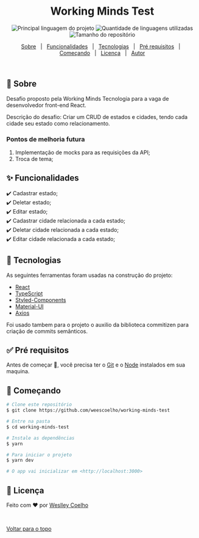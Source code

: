 <h1 align="center">Working Minds Test</h1>

<p align="center">
  <img alt="Principal linguagem do projeto" src="https://img.shields.io/github/languages/top/weescoelho/working-minds-test?color=56BEB8">

  <img alt="Quantidade de linguagens utilizadas" src="https://img.shields.io/github/languages/count/weescoelho/working-minds-test?color=56BEB8">

  <img alt="Tamanho do repositório" src="https://img.shields.io/github/repo-size/weescoelho/working-minds-test?color=56BEB8">

</p>

<p align="center">
  <a href="#dart-sobre">Sobre</a> &#xa0; | &#xa0; 
  <a href="#sparkles-funcionalidades">Funcionalidades</a> &#xa0; | &#xa0;
  <a href="#rocket-tecnologias">Tecnologias</a> &#xa0; | &#xa0;
  <a href="#white_check_mark-pré-requesitos">Pré requisitos</a> &#xa0; | &#xa0;
  <a href="#checkered_flag-começando">Começando</a> &#xa0; | &#xa0;
  <a href="#memo-licença">Licença</a> &#xa0; | &#xa0;
  <a href="https://github.com/weescoelho" target="_blank">Autor</a>
</p>

<br>

## :dart: Sobre ##

Desafio proposto pela Working Minds Tecnologia para a vaga de desenvolvedor front-end React.

Descrição do desafio:
Criar um CRUD de estados e cidades, tendo cada cidade seu estado como relacionamento.

### Pontos de melhoria futura
1. Implementação de mocks para as requisições da API;
2. Troca de tema;

## :sparkles: Funcionalidades ##

:heavy_check_mark: Cadastrar estado;\
:heavy_check_mark: Deletar estado;\
:heavy_check_mark: Editar estado;\
:heavy_check_mark: Cadastrar cidade relacionada a cada estado;\
:heavy_check_mark: Deletar cidade relacionada a cada estado;\
:heavy_check_mark: Editar cidade relacionada a cada estado;

## :rocket: Tecnologias ##

As seguintes ferramentas foram usadas na construção do projeto:

- [React](https://pt-br.reactjs.org/)
- [TypeScript](https://www.typescriptlang.org/)
- [Styled-Components](https://styled-components.com/)
- [Material-UI](https://material-ui.com/)
- [Axios](https://axios-http.com/)

Foi usado tambem para o projeto o auxilio da biblioteca commitizen para criação de commits semânticos.

## :white_check_mark: Pré requisitos ##

Antes de começar :checkered_flag:, você precisa ter o [Git](https://git-scm.com) e o [Node](https://nodejs.org/en/) instalados em sua maquina.

## :checkered_flag: Começando ##

```bash
# Clone este repositório
$ git clone https://github.com/weescoelho/working-minds-test

# Entre na pasta
$ cd working-minds-test

# Instale as dependências
$ yarn

# Para iniciar o projeto
$ yarn dev

# O app vai inicializar em <http://localhost:3000>
```

## :memo: Licença ##

Feito com :heart: por <a href="https://github.com/weescoelho" target="_blank">Weslley Coelho</a>

&#xa0;

<a href="#top">Voltar para o topo</a>
